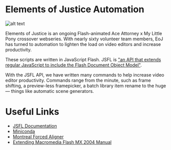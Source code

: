 # Elements of Justice Automation

![alt text](https://yt3.googleusercontent.com/kFFzj3A9QfKp4Kiex9m874pxrl0Hm0nKSx7ahmSiGibm66ipncNLZMSqm3gxiV3JYwN8pLqL=w1707-fcrop64=1,00005a57ffffa5a8-k-c0xffffffff-no-nd-rj)

Elements of Justice is an ongoing Flash-animated Ace Attorney x My Little Pony crossover webseries. With nearly sixty volunteer team members, EoJ has turned to automation to lighten the load on video editors and increase productivity.

These scripts are written in JavaScript Flash. JSFL is ["an API that extends regular JavaScript to include the Flash Document Object Model"](https://fileinfo.com/extension/jsfl#:~:text=Script%20written%20in%20Flash%20JavaScript,the%20Adobe%20Animate%20authoring%20environment.).

With the JSFL API, we have written many commands to help increase video editor productivity. Commands range from the minute, such as frame shifting, a preview-less framepicker, a batch library item rename to the huge— things like automatic scene generators.

# Useful Links
* [JSFL Documentation](https://help.adobe.com/archive/en_US/flash/cs5/flash_cs5_extending.pdf)
* [Miniconda](https://docs.conda.io/en/latest/miniconda.html)
* [Montreal Forced Aligner](https://montreal-forced-aligner.readthedocs.io/en/latest/installation.html)
* [Extending Macromedia Flash MX 2004 Manual](https://b-ok.cc/book/2245667/098314)
